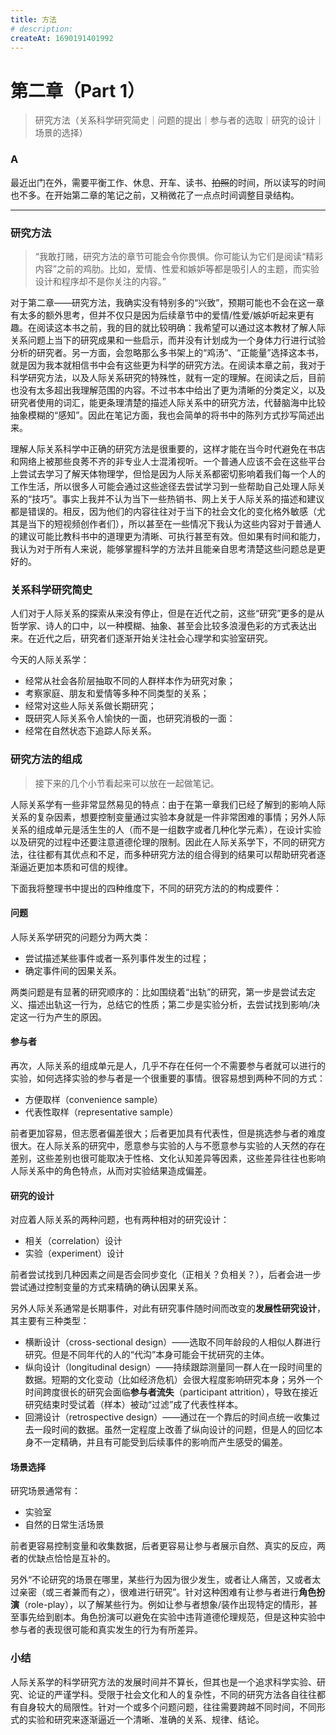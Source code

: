 ```yaml
---
title: 方法
# description:
createAt: 1690191401992
---
```


# 第二章（Part 1）

> 研究方法（关系科学研究简史｜问题的提出｜参与者的选取｜研究的设计｜场景的选择）

### Α

最近出门在外，需要平衡工作、休息、开车、读书、~~拍照~~的时间，所以读写的时间也不多。在开始第二章的笔记之前，又稍微花了一点点时间调整目录结构。

---

### 研究方法

> “我敢打赌，研究方法的章节可能会令你畏惧。你可能认为它们是阅读“精彩内容”之前的鸡肋。比如，爱情、性爱和嫉妒等都是吸引人的主题，而实验设计和程序却不是你关注的内容。”

对于第二章——研究方法，我确实没有特别多的“兴致”，预期可能也不会在这一章有太多的额外思考，但并不仅只是因为后续章节中的爱情/性爱/嫉妒听起来更有趣。在阅读这本书之前，我的目的就比较明确：我希望可以通过这本教材了解人际关系问题上当下的研究成果和一些启示，而并没有计划成为一个身体力行进行试验分析的研究者。另一方面，会忽略那么多书架上的“鸡汤”、“正能量”选择这本书，就是因为我本就相信书中会有这些更为科学的研究方法。在阅读本章之前，我对于科学研究方法，以及人际关系研究的特殊性，就有一定的理解。在阅读之后，目前也没有太多超出我理解范围的内容。不过书本中给出了更为清晰的分类定义，以及研究者使用的词汇，能更条理清楚的描述人际关系中的研究方法，代替脑海中比较抽象模糊的“感知”。因此在笔记方面，我也会简单的将书中的陈列方式抄写简述出来。

理解人际关系科学中正确的研究方法是很重要的，这样才能在当今时代避免在书店和网络上被那些良莠不齐的非专业人士混淆视听。一个普通人应该不会在这些平台上尝试去学习了解天体物理学，但恰是因为人际关系都密切影响着我们每一个人的工作生活，所以很多人可能会通过这些途径去尝试学习到一些帮助自己处理人际关系的“技巧”。事实上我并不认为当下一些热销书、网上关于人际关系的描述和建议都是错误的。相反，因为他们的内容往往对于当下的社会文化的变化格外敏感（尤其是当下的短视频创作者们），所以甚至在一些情况下我认为这些内容对于普通人的建议可能比教科书中的道理更为清晰、可执行甚至有效。但如果有时间和能力，我认为对于所有人来说，能够掌握科学的方法并且能亲自思考清楚这些问题总是更好的。

### 关系科学研究简史

人们对于人际关系的探索从来没有停止，但是在近代之前，这些“研究”更多的是从哲学家、诗人的口中，以一种模糊、抽象、甚至会比较多浪漫色彩的方式表达出来。在近代之后，研究者们逐渐开始关注社会心理学和实验室研究。

今天的人际关系学：

- 经常从社会各阶层抽取不同的人群样本作为研究对象；
- 考察家庭、朋友和爱情等多种不同类型的关系；
- 经常对这些人际关系做长期研究；
- 既研究人际关系令人愉快的一面，也研究消极的一面：
- 经常在自然状态下追踪人际关系。

### 研究方法的组成

> 接下来的几个小节看起来可以放在一起做笔记。

人际关系学有一些非常显然易见的特点：由于在第一章我们已经了解到的影响人际关系的复杂因素，想要控制变量通过实验本身就是一件非常困难的事情；另外人际关系的组成单元是活生生的人（而不是一组数字或者几种化学元素），在设计实验以及研究的过程中还要注意道德伦理的限制。因此在人际关系学下，不同的研究方法，往往都有其优点和不足，而多种研究方法的组合得到的结果可以帮助研究者逐渐逼近更加本质和可信的规律。

下面我将整理书中提出的四种维度下，不同的研究方法的的构成要件：

#### 问题

人际关系学研究的问题分为两大类：

- 尝试描述某些事件或者一系列事件发生的过程；
- 确定事件间的因果关系。

两类问题是有显著的研究顺序的：比如围绕着“出轨”的研究，第一步是尝试去定义、描述出轨这一行为，总结它的性质；第二步是实验分析，去尝试找到影响/决定这一行为产生的原因。

#### 参与者

再次，人际关系的组成单元是人，几乎不存在任何一个不需要参与者就可以进行的实验，如何选择实验的参与者是一个很重要的事情。很容易想到两种不同的方式：

- 方便取样（convenience sample）
- 代表性取样（representative sample）

前者更加容易，但志愿者偏差很大；后者更加具有代表性，但是挑选参与者的难度很大。在人际关系的研究中，愿意参与实验的人与不愿意参与实验的人天然的存在差别，这些差别也很可能取决于性格、文化认知差异等因素，这些差异往往也影响人际关系中的角色特点，从而对实验结果造成偏差。

#### 研究的设计

对应着人际关系的两种问题，也有两种相对的研究设计：

- 相关（correlation）设计
- 实验（experiment）设计

前者尝试找到几种因素之间是否会同步变化（正相关？负相关？），后者会进一步尝试通过控制变量的方式来精确的确认因果关系。

另外人际关系通常是长期事件，对此有研究事件随时间而改变的**发展性研究设计**，其主要有三种类型：

- 横断设计（cross-sectional design）——选取不同年龄段的人相似人群进行研究。但是不同年代的人的“代沟”本身可能会干扰研究的主体。
- 纵向设计（longitudinal design）——持续跟踪测量同一群人在一段时间里的数据。短期的文化变动（比如经济危机）会很大程度影响研究本身；另外一个时间跨度很长的研究会面临**参与者流失**（participant attrition），导致在接近研究结束时受试着（样本）被动“过滤”成了代表性样本。
- 回溯设计（retrospective design）——通过在一个靠后的时间点统一收集过去一段时间的数据。虽然一定程度上改善了纵向设计的问题，但是人的回忆本身不一定精确，并且有可能受到后续事件的影响而产生感受的偏差。

#### 场景选择

研究场景通常有：

- 实验室
- 自然的日常生活场景

前者更容易控制变量和收集数据，后者更容易让参与者展示自然、真实的反应，两者的优缺点恰恰是互补的。

另外“不论研究的场景在哪里，某些行为因为很少发生，或者让人痛苦，又或者太过亲密（或三者兼而有之），很难进行研究”。针对这种困难有让参与者进行**角色扮演**（role-play），以了解某些行为。例如让参与者想象/装作出现特定的情形，甚至事先给到剧本。角色扮演可以避免在实验中违背道德伦理规范，但是这种实验中参与者的表现很可能和真实发生的行为有所差异。

### 小结

人际关系学的科学研究方法的发展时间并不算长，但其也是一个追求科学实验、研究、论证的严谨学科。受限于社会文化和人的复杂性，不同的研究方法各自往往都有自身较大的局限性。针对一个或多个问题问题，往往需要跨越不同时间，不同形式的实验和研究来逐渐逼近一个清晰、准确的关系、规律、结论。
